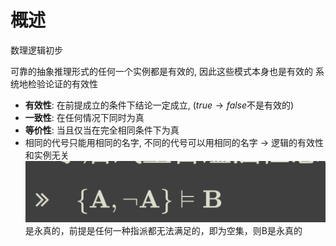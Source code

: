 # 概述
数理逻辑初步

可靠的抽象推理形式的任何一个实例都是有效的, 因此这些模式本身也是有效的
系统地检验论证的有效性
- **有效性**: 在前提成立的条件下结论一定成立, ($true \rightarrow false$不是有效的)
- **一致性**: 在任何情况下同时为真
- **等价性**: 当且仅当在完全相同条件下为真
-  相同的代号只能用相同的名字, 不同的代号可以用相同的名字 $\rightarrow$ 逻辑的有效性和实例无关
![输入图片说明](/imgs/2024-03-21/azSrs1stw0DLgeJe.png)
是永真的，前提是任何一种指派都无法满足的，即为空集，则B是永真的
<!--stackedit_data:
eyJoaXN0b3J5IjpbLTEwMjUxNDYyMTUsLTI4NzIxMDU0NSwtMT
AxNTk1MTQ5OSwxMTY1MDU3MzE1LDEzMDM4MDg3MDgsOTc5NTk0
MDg4LC0xODc5NjAwMTE5LDEwMzI3OTgzNjNdfQ==
-->
